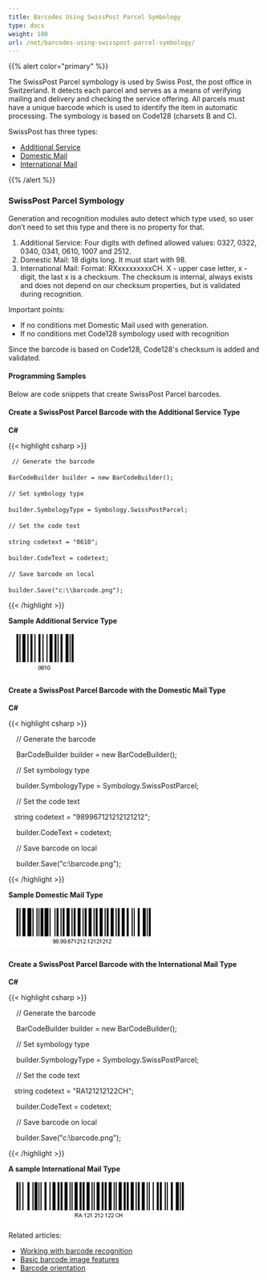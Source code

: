 ```yaml
---
title: Barcodes Using SwissPost Parcel Symbology
type: docs
weight: 100
url: /net/barcodes-using-swisspost-parcel-symbology/
---
```


{{% alert color="primary" %}} 

The SwissPost Parcel symbology is used by Swiss Post, the post office in Switzerland. It detects each parcel and serves as a means of verifying mailing and delivery and checking the service offering. 
All parcels must have a unique barcode which is used to identify the item in automatic processing. The symbology is based on Code128 (charsets B and C).

SwissPost has three types:

- [Additional Service](/barcode/net/barcodes-using-swisspost-parcel-symbology-html/)
- [Domestic Mail](/barcode/net/barcodes-using-swisspost-parcel-symbology-html/)
- [International Mail](/barcode/net/barcodes-using-swisspost-parcel-symbology-html/)

{{% /alert %}} 
### **SwissPost Parcel Symbology**
Generation and recognition modules auto detect which type used, so user don’t need to set this type and there is no property for that.

1. Additional Service: Four digits with defined allowed values: 0327, 0322, 0340, 0341, 0610, 1007 and 2512.
1. Domestic Mail: 18 digits long. It must start with 98.
1. International Mail: Format: RXxxxxxxxxxCH. X - upper case letter, x - digit, the last x is a checksum. The checksum is internal, always exists and does not depend on our checksum properties, but is validated during recognition.

Important points:

- If no conditions met Domestic Mail used with generation.
- If no conditions met Code128 symbology used with recognition

Since the barcode is based on Code128, Code128's checksum is added and validated.
#### **Programming Samples**
Below are code snippets that create SwissPost Parcel barcodes.
#### **Create a SwissPost Parcel Barcode with the Additional Service Type**
**C#**

{{< highlight csharp >}}

     // Generate the barcode

    BarCodeBuilder builder = new BarCodeBuilder();

    // Set symbology type

    builder.SymbologyType = Symbology.SwissPostParcel;

    // Set the code text    

    string codetext = "0610";

    builder.CodeText = codetext;

    // Save barcode on local

    builder.Save("c:\\barcode.png");



{{< /highlight >}}



**Sample Additional Service Type** 

![todo:image_alt_text](barcodes-using-swisspost-parcel-symbology_1.png)
#### **Create a SwissPost Parcel Barcode with the Domestic Mail Type**
**C#**

{{< highlight csharp >}}

     // Generate the barcode

    BarCodeBuilder builder = new BarCodeBuilder();

    // Set symbology type

    builder.SymbologyType = Symbology.SwissPostParcel;

    // Set the code text

    string codetext = "989967121212121212";

    builder.CodeText = codetext;

    // Save barcode on local

    builder.Save("c:\\barcode.png"); 

{{< /highlight >}}



**Sample Domestic Mail Type** 

![todo:image_alt_text](barcodes-using-swisspost-parcel-symbology_2.png)
#### **Create a SwissPost Parcel Barcode with the International Mail Type**
**C#**

{{< highlight csharp >}}

     // Generate the barcode

    BarCodeBuilder builder = new BarCodeBuilder();

    // Set symbology type

    builder.SymbologyType = Symbology.SwissPostParcel;

    // Set the code text

    string codetext = "RA121212122CH";

    builder.CodeText = codetext;

    // Save barcode on local

    builder.Save("c:\\barcode.png");

{{< /highlight >}}



**A sample International Mail Type** 

![todo:image_alt_text](barcodes-using-swisspost-parcel-symbology_3.png)

Related articles:

- [Working with barcode recognition](/barcode/net/read-barcodes-html/)
- [Basic barcode image features](/barcode/net/image-formatting-and-display-settings-html/)
- [Barcode orientation](/pages/createpage.action?spaceKey=barcodenet&title=Barcode+Orientation&linkCreation=true&fromPageId=12943378)

